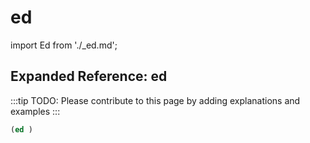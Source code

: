 # ed

import Ed from './_ed.md';

<Ed />

## Expanded Reference: ed

:::tip
TODO: Please contribute to this page by adding explanations and examples
:::

```lisp
(ed )
```
